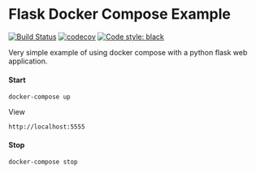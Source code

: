 # Flask Docker Compose Example

[![Build Status](https://travis-ci.com/brandonserna/flask-docker-compose.svg?branch=master)](https://travis-ci.com/brandonserna/flask-docker-compose) [![codecov](https://codecov.io/gh/brandonserna/flask-docker-compose/branch/master/graph/badge.svg)](https://codecov.io/gh/brandonserna/flask-docker-compose) [![Code style: black](https://img.shields.io/badge/code%20style-black-000000.svg)](https://github.com/psf/black)

Very simple example of using docker compose with a python flask web application.

#### Start

```docker-compose up```

View

```http://localhost:5555```

#### Stop

```docker-compose stop```